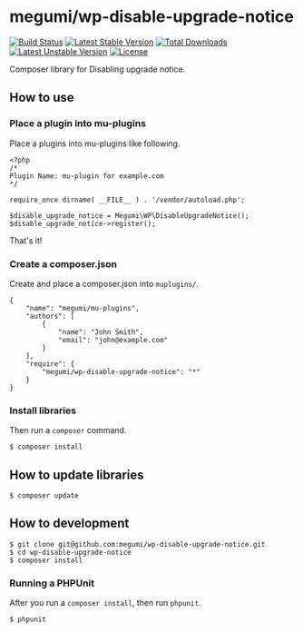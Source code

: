 # megumi/wp-disable-upgrade-notice

[![Build Status](https://travis-ci.org/megumi-wp-composer/wp-disable-upgrade-notice.svg?branch=master)](https://travis-ci.org/megumi-wp-composer/wp-disable-upgrade-notice) [![Latest Stable Version](https://poser.pugx.org/megumi/wp-disable-upgrade-notice/v/stable.svg)](https://packagist.org/packages/megumi/wp-disable-upgrade-notice) [![Total Downloads](https://poser.pugx.org/megumi/wp-disable-upgrade-notice/downloads.svg)](https://packagist.org/packages/megumi/wp-disable-upgrade-notice) [![Latest Unstable Version](https://poser.pugx.org/megumi/wp-disable-upgrade-notice/v/unstable.svg)](https://packagist.org/packages/megumi/wp-disable-upgrade-notice) [![License](https://poser.pugx.org/megumi/wp-disable-upgrade-notice/license.svg)](https://packagist.org/packages/megumi/wp-disable-upgrade-notice)

Composer library for Disabling upgrade notice.

## How to use

### Place a plugin into mu-plugins

Place a plugins into mu-plugins like following.

```
<?php
/*
Plugin Name: mu-plugin for example.com
*/

require_once dirname( __FILE__ ) . '/vendor/autoload.php';

$disable_upgrade_notice = Megumi\WP\DisableUpgradeNotice();
$disable_upgrade_notice->register();
```

That's it!


### Create a composer.json

Create and place a composer.json into `muplugins/`.

```
{
    "name": "megumi/mu-plugins",
    "authors": [
        {
            "name": "John Smith",
            "email": "john@example.com"
        }
    ],
    "require": {
        "megumi/wp-disable-upgrade-notice": "*"
    }
}
```

### Install libraries

Then run a `composer` command.

```
$ composer install
```

## How to update libraries

```
$ composer update
```


## How to development

```
$ git clone git@github.com:megumi/wp-disable-upgrade-notice.git
$ cd wp-disable-upgrade-notice
$ composer install
```

### Running a PHPUnit

After you run a `composer install`, then run `phpunit`.

```
$ phpunit
```
